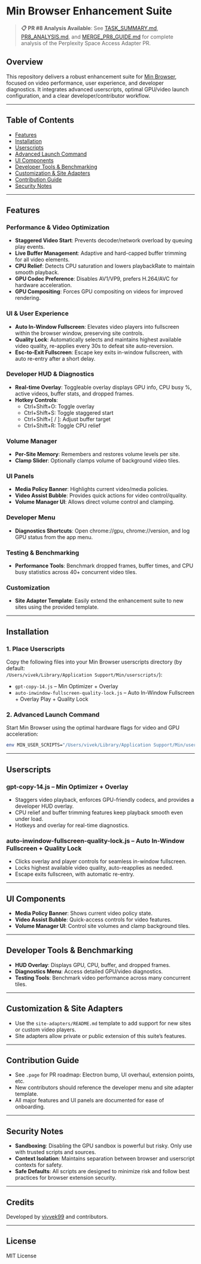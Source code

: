 # Min Browser Enhancement Suite

> **📋 PR #8 Analysis Available**: See [TASK_SUMMARY.md](TASK_SUMMARY.md), [PR8_ANALYSIS.md](PR8_ANALYSIS.md), and [MERGE_PR8_GUIDE.md](MERGE_PR8_GUIDE.md) for complete analysis of the Perplexity Space Access Adapter PR.

## Overview

This repository delivers a robust enhancement suite for [Min Browser](https://minbrowser.org/), focused on video performance, user experience, and developer diagnostics. It integrates advanced userscripts, optimal GPU/video launch configuration, and a clear developer/contributor workflow.

---

## Table of Contents

- [Features](#features)
- [Installation](#installation)
- [Userscripts](#userscripts)
- [Advanced Launch Command](#advanced-launch-command)
- [UI Components](#ui-components)
- [Developer Tools & Benchmarking](#developer-tools--benchmarking)
- [Customization & Site Adapters](#customization--site-adapters)
- [Contribution Guide](#contribution-guide)
- [Security Notes](#security-notes)

---

## Features

### Performance & Video Optimization

- **Staggered Video Start**: Prevents decoder/network overload by queuing play events.
- **Live Buffer Management**: Adaptive and hard-capped buffer trimming for all video elements.
- **CPU Relief**: Detects CPU saturation and lowers playbackRate to maintain smooth playback.
- **GPU Codec Preference**: Disables AV1/VP9, prefers H.264/AVC for hardware acceleration.
- **GPU Compositing**: Forces GPU compositing on videos for improved rendering.

### UI & User Experience

- **Auto In-Window Fullscreen**: Elevates video players into fullscreen within the browser window, preserving site controls.
- **Quality Lock**: Automatically selects and maintains highest available video quality, re-applies every 30s to defeat site auto-reversion.
- **Esc-to-Exit Fullscreen**: Escape key exits in-window fullscreen, with auto re-entry after a short delay.

### Developer HUD & Diagnostics

- **Real-time Overlay**: Toggleable overlay displays GPU info, CPU busy %, active videos, buffer stats, and dropped frames.
- **Hotkey Controls**:  
  - Ctrl+Shift+O: Toggle overlay  
  - Ctrl+Shift+S: Toggle staggered start  
  - Ctrl+Shift+[ / ]: Adjust buffer target  
  - Ctrl+Shift+R: Toggle CPU relief

### Volume Manager

- **Per-Site Memory**: Remembers and restores volume levels per site.
- **Clamp Slider**: Optionally clamps volume of background video tiles.

### UI Panels

- **Media Policy Banner**: Highlights current video/media policies.
- **Video Assist Bubble**: Provides quick actions for video control/quality.
- **Volume Manager UI**: Allows direct volume control and clamping.

### Developer Menu

- **Diagnostics Shortcuts**: Open chrome://gpu, chrome://version, and log GPU status from the app menu.

### Testing & Benchmarking

- **Performance Tools**: Benchmark dropped frames, buffer times, and CPU busy statistics across 40+ concurrent video tiles.

### Customization

- **Site Adapter Template**: Easily extend the enhancement suite to new sites using the provided template.

---

## Installation

### 1. Place Userscripts

Copy the following files into your Min Browser userscripts directory (by default:  
`/Users/vivek/Library/Application Support/Min/userscripts/`):

- `gpt-copy-14.js` – Min Optimizer + Overlay
- `auto-inwindow-fullscreen-quality-lock.js` – Auto In-Window Fullscreen + Overlay Play + Quality Lock

### 2. Advanced Launch Command

Start Min Browser using the optimal hardware flags for video and GPU acceleration:

```sh
env MIN_USER_SCRIPTS="/Users/vivek/Library/Application Support/Min/userscripts/" open -n -a "Min" --args --ignore-gpu-blocklist --enable-gpu-rasterization --enable-zero-copy --enable-native-gpu-memory-buffers --enable-accelerated-video-decode --enable-accelerated-video-encode --enable-features=VideoToolboxVideoDecoder,CanvasOopRasterization,UseSkiaRenderer --disable-software-rasterizer --disable-gpu-sandbox --disable-background-timer-throttling --disable-backgrounding-occluded-windows --disable-renderer-backgrounding --disable-features=MediaSourceExperimental,HardwareMediaKeyHandling --force-dark-mode
```

---

## Userscripts

### **gpt-copy-14.js** – Min Optimizer + Overlay

- Staggers video playback, enforces GPU-friendly codecs, and provides a developer HUD overlay.
- CPU relief and buffer trimming features keep playback smooth even under load.
- Hotkeys and overlay for real-time diagnostics.

### **auto-inwindow-fullscreen-quality-lock.js** – Auto In-Window Fullscreen + Quality Lock

- Clicks overlay and player controls for seamless in-window fullscreen.
- Locks highest available video quality, auto-reapplies as needed.
- Escape exits fullscreen, with automatic re-entry.

---

## UI Components

- **Media Policy Banner**: Shows current video policy state.
- **Video Assist Bubble**: Quick-access controls for video features.
- **Volume Manager UI**: Control site volumes and clamp background tiles.

---

## Developer Tools & Benchmarking

- **HUD Overlay**: Displays GPU, CPU, buffer, and dropped frames.
- **Diagnostics Menu**: Access detailed GPU/video diagnostics.
- **Testing Tools**: Benchmark video performance across many concurrent tiles.

---

## Customization & Site Adapters

- Use the `site-adapters/README.md` template to add support for new sites or custom video players.
- Site adapters allow private or public extension of this suite’s features.

---

## Contribution Guide

- See `.page` for PR roadmap: Electron bump, UI overhaul, extension points, etc.
- New contributors should reference the developer menu and site adapter template.
- All major features and UI panels are documented for ease of onboarding.

---

## Security Notes

- **Sandboxing**: Disabling the GPU sandbox is powerful but risky. Only use with trusted scripts and sources.
- **Context Isolation**: Maintains separation between browser and userscript contexts for safety.
- **Safe Defaults**: All scripts are designed to minimize risk and follow best practices for browser extension security.

---

## Credits

Developed by [vivvek99](https://github.com/vivvek99) and contributors.

---

## License

MIT License
